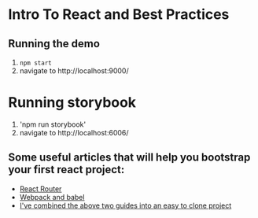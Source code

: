 # Intro To React and Best Practices

## Running the demo
1. `npm start`
2. navigate to http://localhost:9000/

# Running storybook
1. 'npm run storybook'
2. navigate to http://localhost:6006/

## Some useful articles that will help you bootstrap your first react project:
- [React Router](https://medium.com/@pshrmn/a-simple-react-router-v4-tutorial-7f23ff27adf)
- [Webpack and babel](https://www.robinwieruch.de/minimal-react-webpack-babel-setup/)
- [I've combined the above two guides into an easy to clone project](https://github.com/Jspsun/MinimalReactBoilerPlate)
